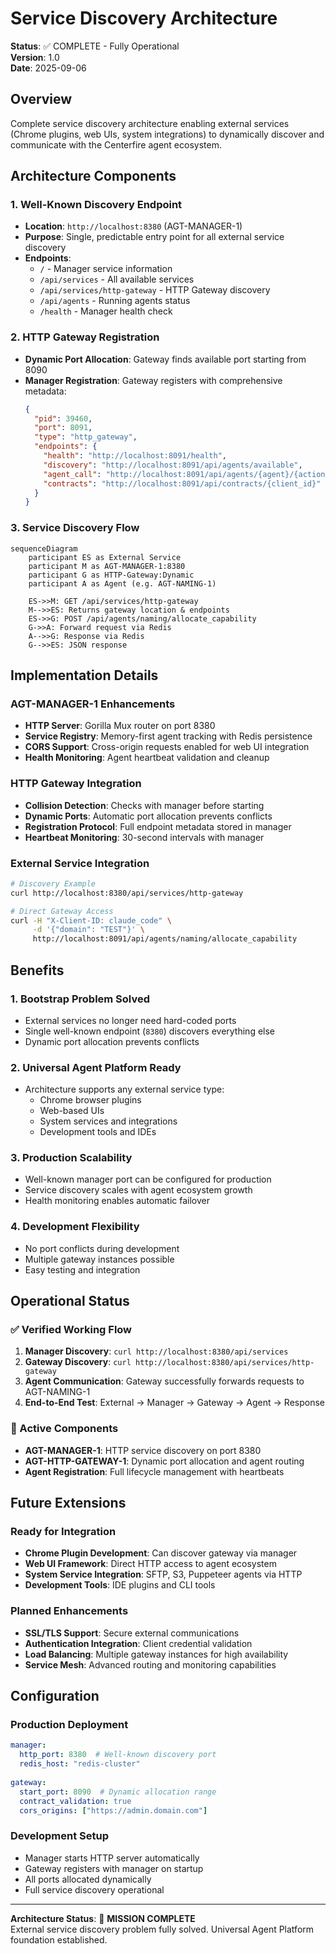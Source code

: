 # Service Discovery Architecture

**Status**: ✅ COMPLETE - Fully Operational  
**Version**: 1.0  
**Date**: 2025-09-06  

## Overview

Complete service discovery architecture enabling external services (Chrome plugins, web UIs, system integrations) to dynamically discover and communicate with the Centerfire agent ecosystem.

## Architecture Components

### 1. Well-Known Discovery Endpoint
- **Location**: `http://localhost:8380` (AGT-MANAGER-1)
- **Purpose**: Single, predictable entry point for all external service discovery
- **Endpoints**:
  - `/` - Manager service information
  - `/api/services` - All available services
  - `/api/services/http-gateway` - HTTP Gateway discovery
  - `/api/agents` - Running agents status
  - `/health` - Manager health check

### 2. HTTP Gateway Registration
- **Dynamic Port Allocation**: Gateway finds available port starting from 8090
- **Manager Registration**: Gateway registers with comprehensive metadata:
  ```json
  {
    "pid": 39460,
    "port": 8091,
    "type": "http_gateway",
    "endpoints": {
      "health": "http://localhost:8091/health",
      "discovery": "http://localhost:8091/api/agents/available",
      "agent_call": "http://localhost:8091/api/agents/{agent}/{action}",
      "contracts": "http://localhost:8091/api/contracts/{client_id}"
    }
  }
  ```

### 3. Service Discovery Flow

```mermaid
sequenceDiagram
    participant ES as External Service
    participant M as AGT-MANAGER-1:8380
    participant G as HTTP-Gateway:Dynamic
    participant A as Agent (e.g. AGT-NAMING-1)

    ES->>M: GET /api/services/http-gateway
    M-->>ES: Returns gateway location & endpoints
    ES->>G: POST /api/agents/naming/allocate_capability
    G->>A: Forward request via Redis
    A-->>G: Response via Redis
    G-->>ES: JSON response
```

## Implementation Details

### AGT-MANAGER-1 Enhancements
- **HTTP Server**: Gorilla Mux router on port 8380
- **Service Registry**: Memory-first agent tracking with Redis persistence
- **CORS Support**: Cross-origin requests enabled for web UI integration
- **Health Monitoring**: Agent heartbeat validation and cleanup

### HTTP Gateway Integration
- **Collision Detection**: Checks with manager before starting
- **Dynamic Ports**: Automatic port allocation prevents conflicts  
- **Registration Protocol**: Full endpoint metadata stored in manager
- **Heartbeat Monitoring**: 30-second intervals with manager

### External Service Integration
```bash
# Discovery Example
curl http://localhost:8380/api/services/http-gateway

# Direct Gateway Access
curl -H "X-Client-ID: claude_code" \
     -d '{"domain": "TEST"}' \
     http://localhost:8091/api/agents/naming/allocate_capability
```

## Benefits

### 1. **Bootstrap Problem Solved**
- External services no longer need hard-coded ports
- Single well-known endpoint (`8380`) discovers everything else
- Dynamic port allocation prevents conflicts

### 2. **Universal Agent Platform Ready**
- Architecture supports any external service type:
  - Chrome browser plugins
  - Web-based UIs  
  - System services and integrations
  - Development tools and IDEs

### 3. **Production Scalability**
- Well-known manager port can be configured for production
- Service discovery scales with agent ecosystem growth
- Health monitoring enables automatic failover

### 4. **Development Flexibility**
- No port conflicts during development
- Multiple gateway instances possible
- Easy testing and integration

## Operational Status

### ✅ Verified Working Flow
1. **Manager Discovery**: `curl http://localhost:8380/api/services`
2. **Gateway Discovery**: `curl http://localhost:8380/api/services/http-gateway`  
3. **Agent Communication**: Gateway successfully forwards requests to AGT-NAMING-1
4. **End-to-End Test**: External → Manager → Gateway → Agent → Response

### 🔄 Active Components
- **AGT-MANAGER-1**: HTTP service discovery on port 8380
- **AGT-HTTP-GATEWAY-1**: Dynamic port allocation and agent routing
- **Agent Registration**: Full lifecycle management with heartbeats

## Future Extensions

### Ready for Integration
- **Chrome Plugin Development**: Can discover gateway via manager
- **Web UI Framework**: Direct HTTP access to agent ecosystem
- **System Service Integration**: SFTP, S3, Puppeteer agents via HTTP
- **Development Tools**: IDE plugins and CLI tools

### Planned Enhancements
- **SSL/TLS Support**: Secure external communications
- **Authentication Integration**: Client credential validation
- **Load Balancing**: Multiple gateway instances for high availability
- **Service Mesh**: Advanced routing and monitoring capabilities

## Configuration

### Production Deployment
```yaml
manager:
  http_port: 8380  # Well-known discovery port
  redis_host: "redis-cluster"
  
gateway:  
  start_port: 8090  # Dynamic allocation range
  contract_validation: true
  cors_origins: ["https://admin.domain.com"]
```

### Development Setup
- Manager starts HTTP server automatically
- Gateway registers with manager on startup
- All ports allocated dynamically
- Full service discovery operational

---

**Architecture Status**: 🎯 **MISSION COMPLETE**  
External service discovery problem fully solved. Universal Agent Platform foundation established.